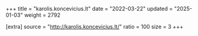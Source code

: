 +++
title = "karolis.koncevicius.lt"
date = "2022-03-22"
updated = "2025-01-03"
weight = 2792

[extra]
source = "http://karolis.koncevicius.lt/"
ratio = 100
size = 3
+++
